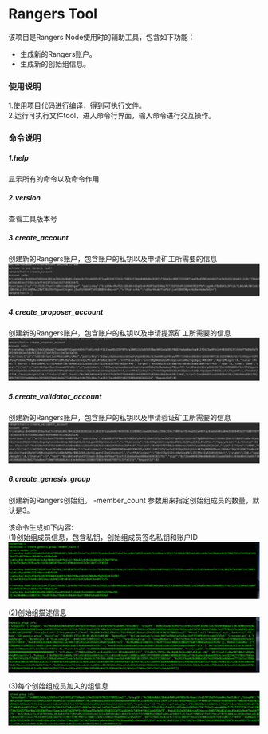 # Rangers Tool
该项目是Rangers Node使用时的辅助工具，包含如下功能：
* 生成新的Rangers账户。
* 生成新的创始组信息。


### 使用说明
1.使用项目代码进行编译，得到可执行文件。  
2.运行可执行文件tool，进入命令行界面，输入命令进行交互操作。

### 命令说明
##### 1.help
显示所有的命令以及命令作用

##### 2.version
查看工具版本号

##### 3.create_account
创建新的Rangers账户，包含账户的私钥以及申请矿工所需要的信息
![images](images/create_account.png)

##### 4.create_proposer_account
创建新的Rangers账户，包含账户的私钥以及申请提案矿工所需要的信息
![images](images/create_proposer_account.png)

##### 5.create_validator_account
创建新的Rangers账户，包含账户的私钥以及申请验证矿工所需要的信息
![images](images/create_validator_account.png)


##### 6.create_genesis_group
创建新的Rangers创始组。
-member_count 参数用来指定创始组成员的数量，默认是3。

该命令生成如下内容:  
(1)创始组成员信息，包含私钥，创始组成员签名私钥和账户ID
![images](images/group_member_info.png)

(2)创始组描述信息
![images](images/group_description.png)

(3)每个创始组成员加入的组信息
![images](images/joined_group.png)
